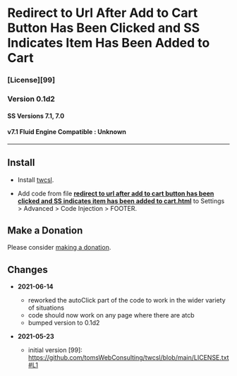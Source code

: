 # Redirect to Url After Add to Cart Button Has Been Clicked and SS Indicates Item Has Been Added to Cart

### [License][99]

### Version 0.1d2

#### SS Versions 7.1, 7.0

#### v7.1 Fluid Engine Compatible : Unknown

---

## Install

* Install
  [twcsl](https://github.com/tomsWebConsulting/twcsl#install-options).
  
* Add code from file
  **[redirect to url after add to cart button has been clicked and SS indicates item has been added to cart.html](redirect%20to%20url%20after%20add%20to%20cart%20button%20has%20been%20clicked%20and%20SS%20indicates%20item%20has%20been%20added%20to%20cart.html#L1)**
  to Settings > Advanced > Code Injection > FOOTER.

## Make a Donation

Please consider
[making a donation](https://github.com/tomsWebConsulting/twcsl#make-a-donation).

## Changes

* **2021-06-14**

  * reworked the autoClick part of the code to work in the wider variety of
    situations
  * code should now work on any page where there are atcb
  * bumped version to 0.1d2
  
* **2021-05-23**

  * initial version
[99]: https://github.com/tomsWebConsulting/twcsl/blob/main/LICENSE.txt#L1
